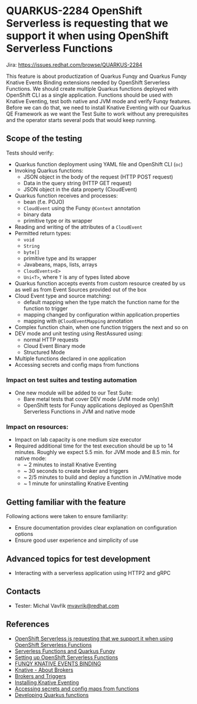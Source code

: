 # QUARKUS-2284 OpenShift Serverless is requesting that we support it when using OpenShift Serverless Functions

Jira: https://issues.redhat.com/browse/QUARKUS-2284

This feature is about productization of Quarkus Funqy and Quarkus Funqy Knative Events Binding extensions needed by OpenShift Serverless Functions.
We should create multiple Quarkus functions deployed with OpenShift CLI as a single application.
Functions should be used with Knative Eventing, test both native and JVM mode and verify Funqy features.
Before we can do that, we need to install Knative Eventing with our Quarkus QE Framework as we want the Test Suite to work without any prerequisites and the operator starts several pods that would keep running.

## Scope of the testing

Tests should verify:
- Quarkus function deployment using YAML file and OpenShift CLI (`oc`)
- Invoking Quarkus functions:
  - JSON object in the body of the request (HTTP POST request)
  - Data in the query string (HTTP GET request)
  - JSON object in the data property (CloudEvent)
- Quarkus function receives and processes:
  - bean (f.e. POJO)
  - `CloudEvent` using the Funqy `@Context` annotation
  - binary data
  - primitive type or its wrapper
- Reading and writing of the attributes of a `CloudEvent`
- Permitted return types:
  - `void`
  - `String`
  - `byte[]`
  - primitive type and its wrapper
  - Javabeans, maps, lists, arrays
  - `CloudEvents<E>`
  - `Uni<T>`, where `T` is any of types listed above
- Quarkus function accepts events from custom resource created by us as well as from Event Sources provided out of the box
- Cloud Event type and source matching:
  - default mapping when the type match the function name for the function to trigger
  - mapping changed by configuration within application.properties
  - mapping with `@CloudEventMapping` annotation
- Complex function chain, when one function triggers the next and so on
- DEV mode and unit testing using RestAssured using:
  - normal HTTP requests
  - Cloud Event Binary mode
  - Structured Mode
- Multiple functions declared in one application
- Accessing secrets and config maps from functions

### Impact on test suites and testing automation

- One new module will be added to our Test Suite:
  - Bare metal tests that cover DEV mode (JVM mode only)
  - OpenShift tests for Funqy applications deployed as OpenShift Serverless Functions in JVM and native mode

### Impact on resources:

- Impact on lab capacity is one medium size executor
- Required additional time for the test execution should be up to 14 minutes. Roughly we expect 5.5 min. for JVM mode and 8.5 min. for native mode:
  - ~ 2 minutes to install Knative Eventing
  - ~ 30 seconds to create broker and triggers
  - ~ 2/5 minutes to build and deploy a function in JVM/native mode
  - ~ 1 minute for uninstalling Knative Eventing

## Getting familiar with the feature

Following actions were taken to ensure familiarity:
- Ensure documentation provides clear explanation on configuration options
- Ensure good user experience and simplicity of use

## Advanced topics for test development

- Interacting with a serverless application using HTTP2 and gRPC

## Contacts

* Tester: Michal Vavřík <mvavrik@redhat.com>

## References

- [OpenShift Serverless is requesting that we support it when using OpenShift Serverless Functions](https://issues.redhat.com/browse/QUARKUS-2284)
- [Serverless Functions and Quarkus Funqy](https://docs.google.com/document/d/1g44KBmXdgdOdY3gMycKFLrEuw7FtuZNvLp7L_x1XalY/edit#heading=h.8mijy7v3rllx)
- [Setting up OpenShift Serverless Functions](https://docs.openshift.com/container-platform/4.11/serverless/functions/serverless-functions-setup.html)
- [FUNQY KNATIVE EVENTS BINDING](https://quarkus.io/guides/funqy-knative-events)
- [Knative - About Brokers](https://knative.dev/docs/eventing/brokers/)
- [Brokers and Triggers](https://redhat-developer-demos.github.io/knative-tutorial/knative-tutorial/eventing/eventing-trigger-broker.html)
- [Installing Knative Eventing](https://docs.openshift.com/container-platform/4.11/serverless/install/installing-knative-eventing.html)
- [Accessing secrets and config maps from functions](https://docs.openshift.com/container-platform/4.11/serverless/functions/serverless-functions-accessing-secrets-configmaps.html)
- [Developing Quarkus functions](https://docs.openshift.com/container-platform/4.11/serverless/functions/serverless-developing-quarkus-functions.html)
